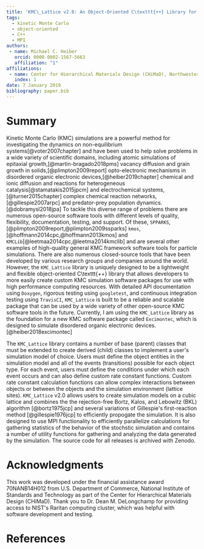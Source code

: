 ```yaml
---
title: 'KMC\_Lattice v2.0: An Object-Oriented C\texttt{++} Library for Custom Kinetic Monte Carlo Simulations'
tags:
  - kinetic Monte Carlo
  - object-oriented
  - C++
  - MPI
authors:
 - name: Michael C. Heiber
   orcid: 0000-0002-1567-5663
   affiliation: "1"
affiliations:
 - name: Center for Hierarchical Materials Design (CHiMaD), Northwestern University, Evanston, Illinois 60208, USA
   index: 1
date: 7 January 2019
bibliography: paper.bib
---
```


# Summary

Kinetic Monte Carlo (KMC) simulations are a powerful method for investigating the dynamics on non-equilibrium systems[@voter2007chapter] and have been used to help solve problems in a wide variety of scientific domains, including atomic simulations of epitaxial growth,[@martin-bragado2018pms] vacancy diffusion and grain growth in solids,[@plimpton2009report] opto-electronic mechanisms in disordered organic electronic devices,[@heiber2019chapter] chemical and ionic diffusion and reactions for heterogeneous catalysis[@stamatakis2015jpcm] and electrochemical systems,[@turner2015chapter] complex chemical reaction networks,[@gillespie2007arpc] and predator-prey population dynamics.[@dobramysl2018jpa] To tackle this diverse range of problems there are numerous open-source software tools with different levels of quality, flexibility, documentation, testing, and support. Of these, ``SPPARKS``,[@plimpton2009report,@plimpton2009ssparks] ``kmos``,[@hoffmann2014cpc,@hoffmann2013kmos] and ``KMCLib``[@leetmaa2014cpc,@leetma2014kmclib] and  are several other examples of high-quality general KMC framework software tools for particle simulations. There are also numerous closed-source tools that have been developed by various research groups and companies around the world. However, the ``KMC_Lattice`` library is uniquely designed to be a lightweight and flexible object-oriented C\texttt{++} library that allows developers to more easily create custom KMC simulation software packages for use with high performance computing resources. With detailed API documentation using ``Doxygen``, rigorous testing using ``googletest``, and continuous integration testing using ``TravisCI``, ``KMC_Lattice`` is built to be a reliable and scalable package that can be used by a wide variety of other open-source KMC software tools in the future. Currently, I am using the ``KMC_Lattice`` library as the foundation for a new KMC software package called ``Excimontec``, which is designed to simulate disordered organic electronic devices.[@heiber2018excimontec]

The ``KMC_Lattice`` library contains a number of base (parent) classes that must be extended to create derived (child) classes to implement a user's simulation model of choice. Users must define the object entities in the simulation model and all of the events (transitions) possible for each object type. For each event, users must define the conditions under which each event occurs and can also define custom rate constant functions. Custom rate constant calculation functions can allow complex interactions between objects or between the objects and the simulation environment (lattice sites). ``KMC_Lattice`` v2.0 allows users to create simulation models on a cubic lattice and combines the the rejection-free Bortz, Kalos, and Lebowitz (BKL) algorithm [@bortz1975jcp] and several variations of Gillespie's first-reaction method [@gillespie1976jcp] to efficiently propogate the simulation. It is also designed to use MPI functionality to efficiently parallelize calculations for gathering statistics of the behavior of the stochstic simulation and contains a number of utility functions for gathering and analyzing the data generated by the simulation. The source code for all releases is archived with Zenodo.

# Acknowledgments

This work was developed under the financial assistance award 70NANB14H012 from U.S. Department of Commerce, National Institute of Standards and Technology as part of the Center for Hierarchical Materials Design (CHiMaD).  Thank you to Dr. Dean M. DeLongchamp for providing access to NIST's Raritan computing cluster, which was helpful with software development and testing.

# References
